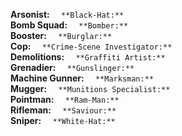 **Arsonist:** ``  
**Black-Hat:** ``  
**Bomb Squad:** ``  
**Bomber:** ``  
**Booster:** ``  
**Burglar:** ``  
**Cop:** ``  
**Crime-Scene Investigator:** ``  
**Demolitions:** ``  
**Graffiti Artist:** ``  
**Grenadier:** ``  
**Gunslinger:** ``  
**Machine Gunner:** ``  
**Marksman:** ``  
**Mugger:** ``  
**Munitions Specialist:** ``  
**Pointman:** ``  
**Ram-Man:** ``  
**Rifleman:** ``  
**Saviour:** ``  
**Sniper:** ``  
**White-Hat:** ``  
